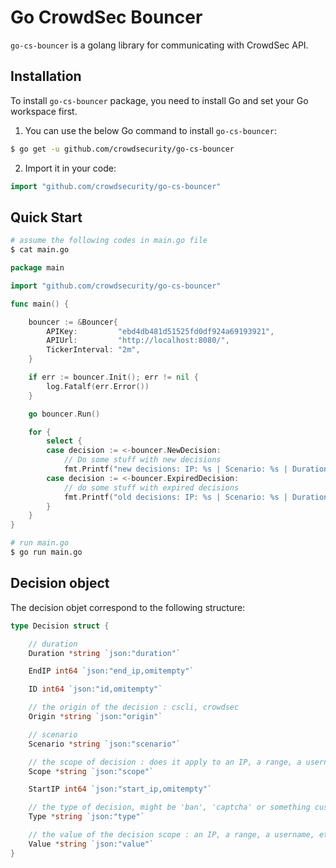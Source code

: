 # Go CrowdSec Bouncer

`go-cs-bouncer` is a golang library for communicating with CrowdSec API.

## Installation

To install `go-cs-bouncer` package, you need to install Go and set your Go workspace first.

1. You can use the below Go command to install `go-cs-bouncer`:

```sh
$ go get -u github.com/crowdsecurity/go-cs-bouncer
```

2. Import it in your code:

```go
import "github.com/crowdsecurity/go-cs-bouncer"
```

## Quick Start

 
```sh
# assume the following codes in main.go file
$ cat main.go
```

```go
package main

import "github.com/crowdsecurity/go-cs-bouncer"

func main() {

	bouncer := &Bouncer{
		APIKey:         "ebd4db481d51525fd0df924a69193921",
		APIUrl:         "http://localhost:8080/",
		TickerInterval: "2m",
	}

	if err := bouncer.Init(); err != nil {
		log.Fatalf(err.Error())
	}

	go bouncer.Run()

	for {
		select {
		case decision := <-bouncer.NewDecision:
			// Do some stuff with new decisions
			fmt.Printf("new decisions: IP: %s | Scenario: %s | Duration: %s | Scope : %v\n", *decision.Value, *decision.Scenario, *decision.Duration, *decision.Scope)
		case decision := <-bouncer.ExpiredDecision:
			// do some stuff with expired decisions
			fmt.Printf("old decisions: IP: %s | Scenario: %s | Duration: %s | Scope : %v\n", *decision.Value, *decision.Scenario, *decision.Duration, *decision.Scope)
		}
	}
}
```

```sh
# run main.go
$ go run main.go
```


## Decision object

The decision objet correspond to the following structure:

```go
type Decision struct {

	// duration
	Duration *string `json:"duration"`

	EndIP int64 `json:"end_ip,omitempty"`

	ID int64 `json:"id,omitempty"`

	// the origin of the decision : cscli, crowdsec
	Origin *string `json:"origin"`

	// scenario
	Scenario *string `json:"scenario"`

	// the scope of decision : does it apply to an IP, a range, a username, etc
	Scope *string `json:"scope"`

	StartIP int64 `json:"start_ip,omitempty"`

	// the type of decision, might be 'ban', 'captcha' or something custom. Ignored when watcher (cscli/crowdsec) is pushing to APIL.
	Type *string `json:"type"`

	// the value of the decision scope : an IP, a range, a username, etc
	Value *string `json:"value"`
}
```




